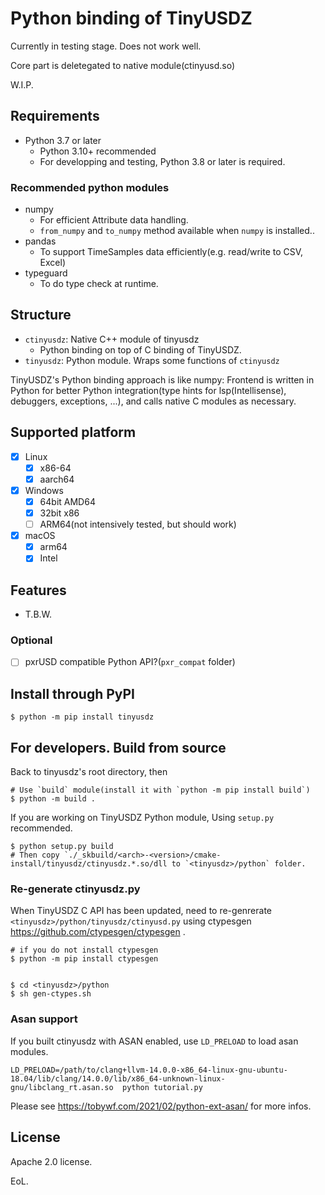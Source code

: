 # Python binding of TinyUSDZ

Currently in testing stage. Does not work well.

Core part is deletegated to native module(ctinyusd.so)

W.I.P.

## Requirements

* Python 3.7 or later
  * Python 3.10+ recommended
  * For developping and testing, Python 3.8 or later is required.

### Recommended python modules

* numpy
  * For efficient Attribute data handling.
  * `from_numpy` and `to_numpy` method available when `numpy` is installed..
* pandas
  * To support TimeSamples data efficiently(e.g. read/write to CSV, Excel)
* typeguard
  * To do type check at runtime.

## Structure

* `ctinyusdz`: Native C++ module of tinyusdz
  * Python binding on top of C binding of TinyUSDZ.
* `tinyusdz`: Python module. Wraps some functions of `ctinyusdz`

TinyUSDZ's Python binding approach is like numpy: Frontend is written in Python for better Python integration(type hints for lsp(Intellisense), debuggers, exceptions, ...), and calls native C modules as necessary.

## Supported platform

* [x] Linux
  * [x] x86-64
  * [x] aarch64
* [x] Windows
  * [x] 64bit AMD64
  * [x] 32bit x86
  * [ ] ARM64(not intensively tested, but should work)
* [x] macOS
  * [x] arm64
  * [x] Intel

## Features

* T.B.W.

### Optional

* [ ] pxrUSD compatible Python API?(`pxr_compat` folder)

## Install through PyPI

```
$ python -m pip install tinyusdz
```

## For developers. Build from source

Back to tinyusdz's root directory, then

```
# Use `build` module(install it with `python -m pip install build`) 
$ python -m build .
```

If you are working on TinyUSDZ Python module, Using `setup.py` recommended. 

```
$ python setup.py build
# Then copy `./_skbuild/<arch>-<version>/cmake-install/tinyusdz/ctinyusdz.*.so/dll to `<tinyusdz>/python` folder.
```

### Re-generate ctinyusdz.py

When TinyUSDZ C API has been updated, need to re-genrerate `<tinyusdz>/python/tinyusdz/ctinyusd.py` 
using ctypesgen https://github.com/ctypesgen/ctypesgen .

```
# if you do not install ctypesgen
$ python -m pip install ctypesgen


$ cd <tinyusdz>/python
$ sh gen-ctypes.sh 
```

### Asan support

If you built ctinyusdz with ASAN enabled, use `LD_PRELOAD` to load asan modules.

```
LD_PRELOAD=/path/to/clang+llvm-14.0.0-x86_64-linux-gnu-ubuntu-18.04/lib/clang/14.0.0/lib/x86_64-unknown-linux-gnu/libclang_rt.asan.so  python tutorial.py
```

Please see https://tobywf.com/2021/02/python-ext-asan/ for more infos.

## License

Apache 2.0 license.

EoL.
